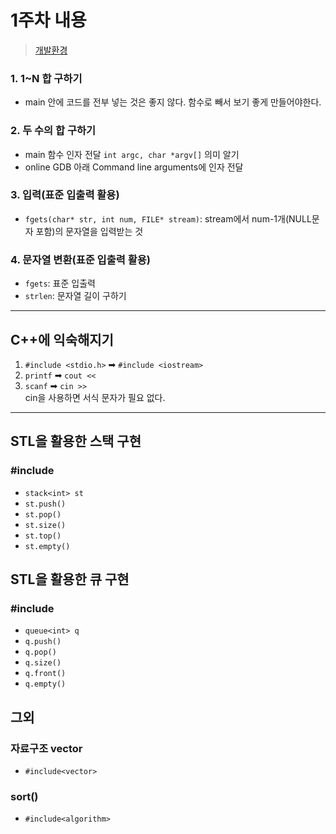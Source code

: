 # 1주차 내용

> [개발환경](https://www.onlinegdb.com)

### 1. 1~N 합 구하기

- main 안에 코드를 전부 넣는 것은 좋지 않다. 함수로 빼서 보기 좋게 만들어야한다.

### 2. 두 수의 합 구하기

- main 함수 인자 전달 `int argc, char *argv[]` 의미 알기
- online GDB 아래 Command line arguments에 인자 전달

### 3. 입력(표준 입출력 활용)

- `fgets(char* str, int num, FILE* stream)`: stream에서 num-1개(NULL문자 포함)의 문자열을 입력받는 것

### 4. 문자열 변환(표준 입출력 활용)

- `fgets`: 표준 입출력
- `strlen`: 문자열 길이 구하기

---

## C++에 익숙해지기

1. `#include <stdio.h>` ➡ `#include <iostream>`
2. `printf` ➡ `cout <<`
3. `scanf` ➡ `cin >>`  
   cin을 사용하면 서식 문자가 필요 없다.

---

## STL을 활용한 스택 구현

### #include<stack>

- `stack<int> st`
- `st.push()`
- `st.pop()`
- `st.size()`
- `st.top()`
- `st.empty()`

## STL을 활용한 큐 구현

### #include<queue>

- `queue<int> q`
- `q.push()`
- `q.pop()`
- `q.size()`
- `q.front()`
- `q.empty()`

## 그외

### 자료구조 vector

- `#include<vector>`

### sort()

- `#include<algorithm>`
